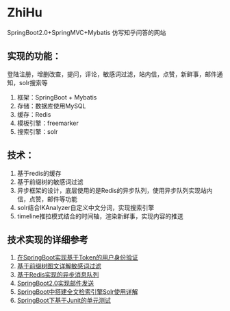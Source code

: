 # ZhiHu
SpringBoot2.0+SpringMVC+Mybatis 仿写知乎问答的网站
## 实现的功能：
登陆注册，增删改查，提问，评论，敏感词过滤，站内信，点赞，新鲜事，邮件通知，solr搜索等<br>
  1. 框架：SpringBoot + Mybatis<br>
  2. 存储：数据库使用MySQL<br>
  3. 缓存：Redis<br>
  4. 模板引擎：freemarker<br>
  5. 搜索引擎：solr<br>
## 技术：
  1. 基于redis的缓存 <br>
  2. 基于前缀树的敏感词过滤 <br>
  3. 异步框架的设计，底层使用的是Redis的异步队列，使用异步队列实现站内信，点赞，邮件等功能 <br>
  4. solr结合IKAnalyzer自定义中文分词，实现搜索引擎 <br>
  5. timeline推拉模式结合的时间轴，渲染新鲜事，实现内容的推送<br>
  ## 技术实现的详细参考
  1. [在SpringBoot实现基于Token的用户身份验证](https://blog.csdn.net/WilsonSong1024/article/details/80452072)<br>
  2. [基于前缀树图文详解敏感词过滤](https://blog.csdn.net/WilsonSong1024/article/details/80487550)<br>
  3. [ 基于Redis实现的异步消息队列](https://blog.csdn.net/WilsonSong1024/article/details/80573611)<br>
  4. [SpringBoot2.0实现邮件发送](https://blog.csdn.net/WilsonSong1024/article/details/80769460)<br>
  5. [SpringBoot中搭建全文检索引擎Solr使用详解](https://blog.csdn.net/WilsonSong1024/article/details/81164004)<br>
  6. [SpringBoot下基于Junit的单元测试](https://blog.csdn.net/WilsonSong1024/article/details/81216268)
